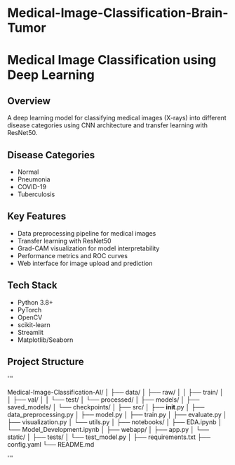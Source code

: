 # Medical-Image-Classification-Brain-Tumor
# Medical Image Classification using Deep Learning

## Overview
A deep learning model for classifying medical images (X-rays) into different disease categories using CNN architecture and transfer learning with ResNet50.

## Disease Categories
- Normal
- Pneumonia
- COVID-19
- Tuberculosis

## Key Features
- Data preprocessing pipeline for medical images
- Transfer learning with ResNet50
- Grad-CAM visualization for model interpretability
- Performance metrics and ROC curves
- Web interface for image upload and prediction

## Tech Stack
- Python 3.8+
- PyTorch
- OpenCV
- scikit-learn
- Streamlit
- Matplotlib/Seaborn

## Project Structure

'''

Medical-Image-Classification-AI/
│
├── data/
│   ├── raw/
│   │   ├── train/
│   │   ├── val/
│   │   └── test/
│   └── processed/
│
├── models/
│   ├── saved_models/
│   └── checkpoints/
│
├── src/
│   ├── __init__.py
│   ├── data_preprocessing.py
│   ├── model.py
│   ├── train.py
│   ├── evaluate.py
│   ├── visualization.py
│   └── utils.py
│
├── notebooks/
│   ├── EDA.ipynb
│   └── Model_Development.ipynb
│
├── webapp/
│   ├── app.py
│   └── static/
│
├── tests/
│   └── test_model.py
│
├── requirements.txt
├── config.yaml
└── README.md

'''
